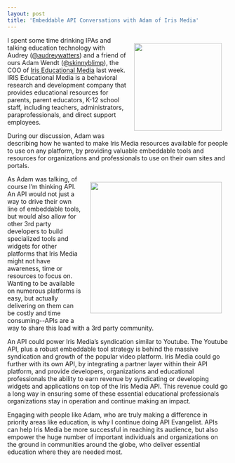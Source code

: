 ```yaml
---
layout: post
title: 'Embeddable API Conversations with Adam of Iris Media'
---
```

<p><a title="Iris Educational Media" href="https://www.irised.com/" target="_blank"><img style="padding: 15px;" src="https://s3.amazonaws.com/kinlane-productions/api-evangelist/iris-media/iris-media-logo.jpeg" alt="" width="200" align="right" /></a></p>
<p>I spent some time drinking IPAs and talking education technology with Audrey (<a href="https://twitter.com/audreywatters">@audreywatters</a>) and a friend of ours Adam Wendt (<a href="https://twitter.com/skinnyblimp">@skinnyblimp</a>), the COO of&nbsp;<a title="Iris Educational Media" href="https://www.irised.com/" target="_blank">Iris Educational Media</a> last week.  IRIS Educational Media is a behavioral research and development company that provides educational resources for parents, parent educators, K-12 school staff, including teachers, administrators, paraprofessionals, and direct support employees.</p>
<p>During our discussion, Adam was describing how he wanted to make Iris Media resources available for people to use on any platform, by providing valuable embeddable tools and resources for organizations and professionals to use on their own sites and portals.</p>
<p><a title="Iris Educational Media" href="https://www.irised.com/" target="_blank"><img style="padding: 15px;" src="https://s3.amazonaws.com/kinlane-productions/api-evangelist/iris-media/iris-media-video.png" alt="" width="300" align="right" /></a></p>
<p>As Adam was talking, of course I&rsquo;m thinking API.  An API would not just a way to drive their own line of embeddable tools, but would also allow for other 3rd party developers to build specialized tools and widgets for other platforms that Iris Media might not have awareness, time or resources to focus on.  Wanting to be available on numerous platforms is easy, but actually delivering on them can be costly and time consuming--APIs are a way to share this load with a 3rd party community.</p>
<p>An API could power Iris Media&rsquo;s syndication similar to Youtube. The Youtube API, plus a robust embeddable tool strategy is behind the massive syndication and growth of the popular video platform. Iris Media could go further with its own API, by integrating a partner layer within their API platform, and provide developers, organizations and educational professionals the ability to earn revenue by syndicating or developing widgets and applications on top of the Iris Media API.  This revenue could go a long way in ensuring some of these essential educational professionals organizations stay in operation and continue making an impact.</p>
<p>Engaging with people like Adam, who are truly making a difference in priority areas like education, is why I continue doing API Evangelist.  APIs can help Iris Media be more successful in reaching its audience, but also empower the huge number of important individuals and organizations on the ground in communities around the globe, who deliver essential education where they are needed most.</p>